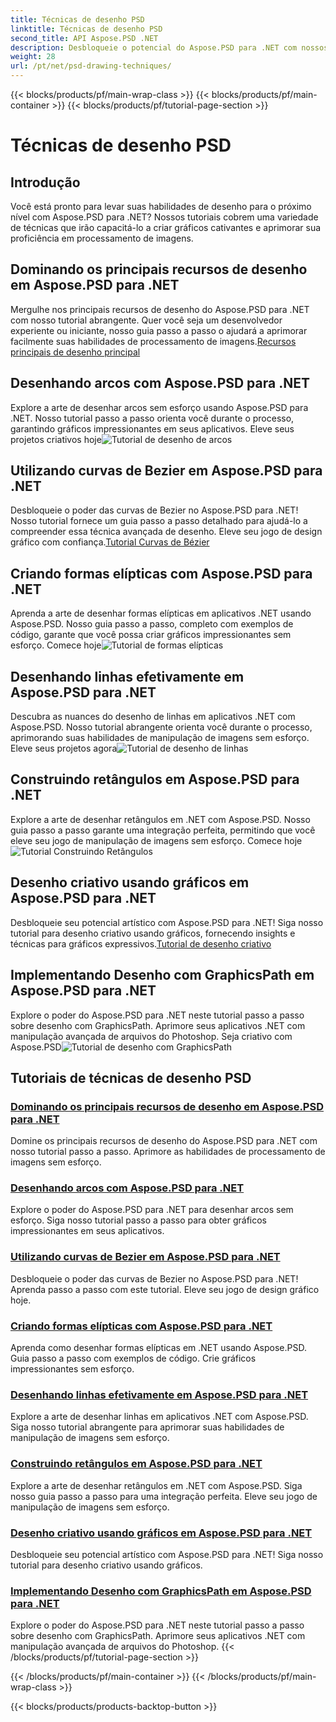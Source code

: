 ```yaml
---
title: Técnicas de desenho PSD
linktitle: Técnicas de desenho PSD
second_title: API Aspose.PSD .NET
description: Desbloqueie o potencial do Aspose.PSD para .NET com nossos tutoriais! Domine os principais recursos de desenho, crie gráficos impressionantes e aprimore suas habilidades de manipulação de imagens.
weight: 28
url: /pt/net/psd-drawing-techniques/
---
```


{{< blocks/products/pf/main-wrap-class >}}
{{< blocks/products/pf/main-container >}}
{{< blocks/products/pf/tutorial-page-section >}}

# Técnicas de desenho PSD


## Introdução

Você está pronto para levar suas habilidades de desenho para o próximo nível com Aspose.PSD para .NET? Nossos tutoriais cobrem uma variedade de técnicas que irão capacitá-lo a criar gráficos cativantes e aprimorar sua proficiência em processamento de imagens.

## Dominando os principais recursos de desenho em Aspose.PSD para .NET

 Mergulhe nos principais recursos de desenho do Aspose.PSD para .NET com nosso tutorial abrangente. Quer você seja um desenvolvedor experiente ou iniciante, nosso guia passo a passo o ajudará a aprimorar facilmente suas habilidades de processamento de imagens.[Recursos principais de desenho principal](./mastering-core-drawing-features/)

## Desenhando arcos com Aspose.PSD para .NET

 Explore a arte de desenhar arcos sem esforço usando Aspose.PSD para .NET. Nosso tutorial passo a passo orienta você durante o processo, garantindo gráficos impressionantes em seus aplicativos. Eleve seus projetos criativos hoje![Tutorial de desenho de arcos](./drawing-arcs/)

## Utilizando curvas de Bezier em Aspose.PSD para .NET

 Desbloqueie o poder das curvas de Bezier no Aspose.PSD para .NET! Nosso tutorial fornece um guia passo a passo detalhado para ajudá-lo a compreender essa técnica avançada de desenho. Eleve seu jogo de design gráfico com confiança.[Tutorial Curvas de Bézier](./utilizing-bezier-curves/)

## Criando formas elípticas com Aspose.PSD para .NET

 Aprenda a arte de desenhar formas elípticas em aplicativos .NET usando Aspose.PSD. Nosso guia passo a passo, completo com exemplos de código, garante que você possa criar gráficos impressionantes sem esforço. Comece hoje![Tutorial de formas elípticas](./creating-elliptical-shapes/)

## Desenhando linhas efetivamente em Aspose.PSD para .NET

 Descubra as nuances do desenho de linhas em aplicativos .NET com Aspose.PSD. Nosso tutorial abrangente orienta você durante o processo, aprimorando suas habilidades de manipulação de imagens sem esforço. Eleve seus projetos agora![Tutorial de desenho de linhas](./drawing-lines-effectively/)

## Construindo retângulos em Aspose.PSD para .NET

Explore a arte de desenhar retângulos em .NET com Aspose.PSD. Nosso guia passo a passo garante uma integração perfeita, permitindo que você eleve seu jogo de manipulação de imagens sem esforço. Comece hoje![Tutorial Construindo Retângulos](./constructing-rectangles/)

## Desenho criativo usando gráficos em Aspose.PSD para .NET

 Desbloqueie seu potencial artístico com Aspose.PSD para .NET! Siga nosso tutorial para desenho criativo usando gráficos, fornecendo insights e técnicas para gráficos expressivos.[Tutorial de desenho criativo](./creative-drawing-using-graphics/)

## Implementando Desenho com GraphicsPath em Aspose.PSD para .NET

 Explore o poder do Aspose.PSD para .NET neste tutorial passo a passo sobre desenho com GraphicsPath. Aprimore seus aplicativos .NET com manipulação avançada de arquivos do Photoshop. Seja criativo com Aspose.PSD![Tutorial de desenho com GraphicsPath](./implementing-drawing-with-graphicspath/)

## Tutoriais de técnicas de desenho PSD
### [Dominando os principais recursos de desenho em Aspose.PSD para .NET](./mastering-core-drawing-features/)
Domine os principais recursos de desenho do Aspose.PSD para .NET com nosso tutorial passo a passo. Aprimore as habilidades de processamento de imagens sem esforço.
### [Desenhando arcos com Aspose.PSD para .NET](./drawing-arcs/)
Explore o poder do Aspose.PSD para .NET para desenhar arcos sem esforço. Siga nosso tutorial passo a passo para obter gráficos impressionantes em seus aplicativos.
### [Utilizando curvas de Bezier em Aspose.PSD para .NET](./utilizing-bezier-curves/)
Desbloqueie o poder das curvas de Bezier no Aspose.PSD para .NET! Aprenda passo a passo com este tutorial. Eleve seu jogo de design gráfico hoje.
### [Criando formas elípticas com Aspose.PSD para .NET](./creating-elliptical-shapes/)
Aprenda como desenhar formas elípticas em .NET usando Aspose.PSD. Guia passo a passo com exemplos de código. Crie gráficos impressionantes sem esforço.
### [Desenhando linhas efetivamente em Aspose.PSD para .NET](./drawing-lines-effectively/)
Explore a arte de desenhar linhas em aplicativos .NET com Aspose.PSD. Siga nosso tutorial abrangente para aprimorar suas habilidades de manipulação de imagens sem esforço.
### [Construindo retângulos em Aspose.PSD para .NET](./constructing-rectangles/)
Explore a arte de desenhar retângulos em .NET com Aspose.PSD. Siga nosso guia passo a passo para uma integração perfeita. Eleve seu jogo de manipulação de imagens sem esforço.
### [Desenho criativo usando gráficos em Aspose.PSD para .NET](./creative-drawing-using-graphics/)
Desbloqueie seu potencial artístico com Aspose.PSD para .NET! Siga nosso tutorial para desenho criativo usando gráficos.
### [Implementando Desenho com GraphicsPath em Aspose.PSD para .NET](./implementing-drawing-with-graphicspath/)
Explore o poder do Aspose.PSD para .NET neste tutorial passo a passo sobre desenho com GraphicsPath. Aprimore seus aplicativos .NET com manipulação avançada de arquivos do Photoshop.
{{< /blocks/products/pf/tutorial-page-section >}}

{{< /blocks/products/pf/main-container >}}
{{< /blocks/products/pf/main-wrap-class >}}

{{< blocks/products/products-backtop-button >}}
